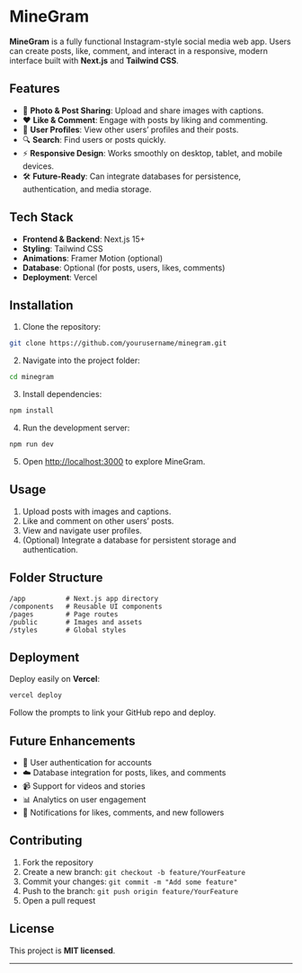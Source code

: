 # MineGram

**MineGram** is a fully functional Instagram-style social media web app. Users can create posts, like, comment, and interact in a responsive, modern interface built with **Next.js** and **Tailwind CSS**.

## Features

* 📸 **Photo & Post Sharing**: Upload and share images with captions.
* ❤️ **Like & Comment**: Engage with posts by liking and commenting.
* 👥 **User Profiles**: View other users’ profiles and their posts.
* 🔍 **Search**: Find users or posts quickly.
* ⚡ **Responsive Design**: Works smoothly on desktop, tablet, and mobile devices.
* 🛠️ **Future-Ready**: Can integrate databases for persistence, authentication, and media storage.

## Tech Stack

* **Frontend & Backend**: Next.js 15+
* **Styling**: Tailwind CSS
* **Animations**: Framer Motion (optional)
* **Database**: Optional (for posts, users, likes, comments)
* **Deployment**: Vercel

## Installation

1. Clone the repository:

```bash
git clone https://github.com/yourusername/minegram.git
```

2. Navigate into the project folder:

```bash
cd minegram
```

3. Install dependencies:

```bash
npm install
```

4. Run the development server:

```bash
npm run dev
```

5. Open [http://localhost:3000](http://localhost:3000) to explore MineGram.

## Usage

1. Upload posts with images and captions.
2. Like and comment on other users’ posts.
3. View and navigate user profiles.
4. (Optional) Integrate a database for persistent storage and authentication.

## Folder Structure

```
/app          # Next.js app directory
/components   # Reusable UI components
/pages        # Page routes
/public       # Images and assets
/styles       # Global styles
```

## Deployment

Deploy easily on **Vercel**:

```bash
vercel deploy
```

Follow the prompts to link your GitHub repo and deploy.

## Future Enhancements

* 🔗 User authentication for accounts
* ☁️ Database integration for posts, likes, and comments
* 📹 Support for videos and stories
* 📊 Analytics on user engagement
* 🔔 Notifications for likes, comments, and new followers

## Contributing

1. Fork the repository
2. Create a new branch: `git checkout -b feature/YourFeature`
3. Commit your changes: `git commit -m "Add some feature"`
4. Push to the branch: `git push origin feature/YourFeature`
5. Open a pull request

## License

This project is **MIT licensed**.

---

